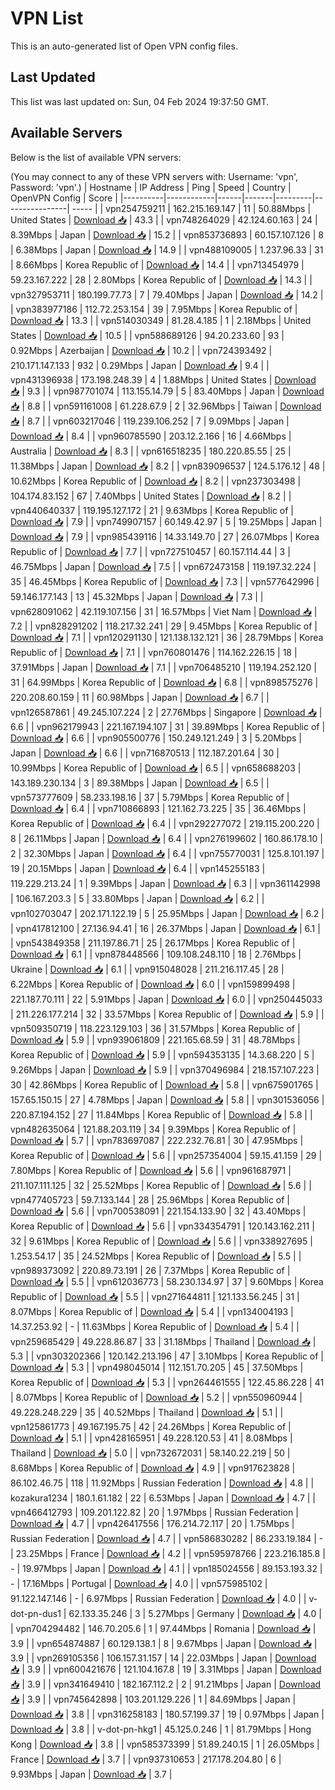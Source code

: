 # VPN List

This is an auto-generated list of Open VPN config files.

## Last Updated

This list was last updated on: Sun, 04 Feb 2024 19:37:50 GMT.

## Available Servers

Below is the list of available VPN servers:

(You may connect to any of these VPN servers with: Username: 'vpn', Password: 'vpn'.)
| Hostname | IP Address | Ping | Speed | Country | OpenVPN Config | Score |
|----------|------------|------|-------|---------|----------------| ----- |
| vpn254759211 | 162.215.169.147 | 11 | 50.88Mbps | United States | [Download 📥](./configs/server_0_US.ovpn) | 43.3 |
| vpn748264029 | 42.124.60.163 | 24 | 8.39Mbps | Japan | [Download 📥](./configs/server_1_JP.ovpn) | 15.2 |
| vpn853736893 | 60.157.107.126 | 8 | 6.38Mbps | Japan | [Download 📥](./configs/server_2_JP.ovpn) | 14.9 |
| vpn488109005 | 1.237.96.33 | 31 | 8.66Mbps | Korea Republic of | [Download 📥](./configs/server_3_KR.ovpn) | 14.4 |
| vpn713454979 | 59.23.167.222 | 28 | 2.80Mbps | Korea Republic of | [Download 📥](./configs/server_4_KR.ovpn) | 14.3 |
| vpn327953711 | 180.199.77.73 | 7 | 79.40Mbps | Japan | [Download 📥](./configs/server_5_JP.ovpn) | 14.2 |
| vpn383977186 | 112.72.253.154 | 39 | 7.95Mbps | Korea Republic of | [Download 📥](./configs/server_6_KR.ovpn) | 13.3 |
| vpn514030349 | 81.28.4.185 | 1 | 2.18Mbps | United States | [Download 📥](./configs/server_7_US.ovpn) | 10.5 |
| vpn588689126 | 94.20.233.60 | 93 | 0.92Mbps | Azerbaijan | [Download 📥](./configs/server_8_AZ.ovpn) | 10.2 |
| vpn724393492 | 210.171.147.133 | 932 | 0.29Mbps | Japan | [Download 📥](./configs/server_9_JP.ovpn) | 9.4 |
| vpn431396938 | 173.198.248.39 | 4 | 1.88Mbps | United States | [Download 📥](./configs/server_10_US.ovpn) | 9.3 |
| vpn987701074 | 113.155.14.79 | 5 | 83.40Mbps | Japan | [Download 📥](./configs/server_11_JP.ovpn) | 8.8 |
| vpn591161008 | 61.228.67.9 | 2 | 32.96Mbps | Taiwan | [Download 📥](./configs/server_12_TW.ovpn) | 8.7 |
| vpn603217046 | 119.239.106.252 | 7 | 9.09Mbps | Japan | [Download 📥](./configs/server_13_JP.ovpn) | 8.4 |
| vpn960785590 | 203.12.2.166 | 16 | 4.66Mbps | Australia | [Download 📥](./configs/server_14_AU.ovpn) | 8.3 |
| vpn616518235 | 180.220.85.55 | 25 | 11.38Mbps | Japan | [Download 📥](./configs/server_15_JP.ovpn) | 8.2 |
| vpn839096537 | 124.5.176.12 | 48 | 10.62Mbps | Korea Republic of | [Download 📥](./configs/server_16_KR.ovpn) | 8.2 |
| vpn237303498 | 104.174.83.152 | 67 | 7.40Mbps | United States | [Download 📥](./configs/server_17_US.ovpn) | 8.2 |
| vpn440640337 | 119.195.127.172 | 21 | 9.63Mbps | Korea Republic of | [Download 📥](./configs/server_18_KR.ovpn) | 7.9 |
| vpn749907157 | 60.149.42.97 | 5 | 19.25Mbps | Japan | [Download 📥](./configs/server_19_JP.ovpn) | 7.9 |
| vpn985439116 | 14.33.149.70 | 27 | 26.07Mbps | Korea Republic of | [Download 📥](./configs/server_20_KR.ovpn) | 7.7 |
| vpn727510457 | 60.157.114.44 | 3 | 46.75Mbps | Japan | [Download 📥](./configs/server_21_JP.ovpn) | 7.5 |
| vpn672473158 | 119.197.32.224 | 35 | 46.45Mbps | Korea Republic of | [Download 📥](./configs/server_22_KR.ovpn) | 7.3 |
| vpn577642996 | 59.146.177.143 | 13 | 45.32Mbps | Japan | [Download 📥](./configs/server_23_JP.ovpn) | 7.3 |
| vpn628091062 | 42.119.107.156 | 31 | 16.57Mbps | Viet Nam | [Download 📥](./configs/server_24_VN.ovpn) | 7.2 |
| vpn828291202 | 118.217.32.241 | 29 | 9.45Mbps | Korea Republic of | [Download 📥](./configs/server_25_KR.ovpn) | 7.1 |
| vpn120291130 | 121.138.132.121 | 36 | 28.79Mbps | Korea Republic of | [Download 📥](./configs/server_26_KR.ovpn) | 7.1 |
| vpn760801476 | 114.162.226.15 | 18 | 37.91Mbps | Japan | [Download 📥](./configs/server_27_JP.ovpn) | 7.1 |
| vpn706485210 | 119.194.252.120 | 31 | 64.99Mbps | Korea Republic of | [Download 📥](./configs/server_28_KR.ovpn) | 6.8 |
| vpn898575276 | 220.208.60.159 | 11 | 60.98Mbps | Japan | [Download 📥](./configs/server_29_JP.ovpn) | 6.7 |
| vpn126587861 | 49.245.107.224 | 2 | 27.76Mbps | Singapore | [Download 📥](./configs/server_30_SG.ovpn) | 6.6 |
| vpn962179943 | 221.167.194.107 | 31 | 39.89Mbps | Korea Republic of | [Download 📥](./configs/server_31_KR.ovpn) | 6.6 |
| vpn905500776 | 150.249.121.249 | 3 | 5.20Mbps | Japan | [Download 📥](./configs/server_32_JP.ovpn) | 6.6 |
| vpn716870513 | 112.187.201.64 | 30 | 10.99Mbps | Korea Republic of | [Download 📥](./configs/server_33_KR.ovpn) | 6.5 |
| vpn658688203 | 143.189.230.134 | 3 | 89.38Mbps | Japan | [Download 📥](./configs/server_34_JP.ovpn) | 6.5 |
| vpn573777609 | 58.233.198.16 | 37 | 5.79Mbps | Korea Republic of | [Download 📥](./configs/server_35_KR.ovpn) | 6.4 |
| vpn710866893 | 121.162.73.225 | 35 | 36.46Mbps | Korea Republic of | [Download 📥](./configs/server_36_KR.ovpn) | 6.4 |
| vpn292277072 | 219.115.200.220 | 8 | 26.11Mbps | Japan | [Download 📥](./configs/server_37_JP.ovpn) | 6.4 |
| vpn276199602 | 160.86.178.10 | 2 | 32.30Mbps | Japan | [Download 📥](./configs/server_38_JP.ovpn) | 6.4 |
| vpn755770031 | 125.8.101.197 | 19 | 20.15Mbps | Japan | [Download 📥](./configs/server_39_JP.ovpn) | 6.4 |
| vpn145255183 | 119.229.213.24 | 1 | 9.39Mbps | Japan | [Download 📥](./configs/server_40_JP.ovpn) | 6.3 |
| vpn361142998 | 106.167.203.3 | 5 | 33.80Mbps | Japan | [Download 📥](./configs/server_41_JP.ovpn) | 6.2 |
| vpn102703047 | 202.171.122.19 | 5 | 25.95Mbps | Japan | [Download 📥](./configs/server_42_JP.ovpn) | 6.2 |
| vpn417812100 | 27.136.94.41 | 16 | 26.37Mbps | Japan | [Download 📥](./configs/server_43_JP.ovpn) | 6.1 |
| vpn543849358 | 211.197.86.71 | 25 | 26.17Mbps | Korea Republic of | [Download 📥](./configs/server_44_KR.ovpn) | 6.1 |
| vpn878448566 | 109.108.248.110 | 18 | 2.76Mbps | Ukraine | [Download 📥](./configs/server_45_UA.ovpn) | 6.1 |
| vpn915048028 | 211.216.117.45 | 28 | 6.22Mbps | Korea Republic of | [Download 📥](./configs/server_46_KR.ovpn) | 6.0 |
| vpn159899498 | 221.187.70.111 | 22 | 5.91Mbps | Japan | [Download 📥](./configs/server_47_JP.ovpn) | 6.0 |
| vpn250445033 | 211.226.177.214 | 32 | 33.57Mbps | Korea Republic of | [Download 📥](./configs/server_48_KR.ovpn) | 5.9 |
| vpn509350719 | 118.223.129.103 | 36 | 31.57Mbps | Korea Republic of | [Download 📥](./configs/server_49_KR.ovpn) | 5.9 |
| vpn939061809 | 221.165.68.59 | 31 | 48.78Mbps | Korea Republic of | [Download 📥](./configs/server_50_KR.ovpn) | 5.9 |
| vpn594353135 | 14.3.68.220 | 5 | 9.26Mbps | Japan | [Download 📥](./configs/server_51_JP.ovpn) | 5.9 |
| vpn370496984 | 218.157.107.223 | 30 | 42.86Mbps | Korea Republic of | [Download 📥](./configs/server_52_KR.ovpn) | 5.8 |
| vpn675901765 | 157.65.150.15 | 27 | 4.78Mbps | Japan | [Download 📥](./configs/server_53_JP.ovpn) | 5.8 |
| vpn301536056 | 220.87.194.152 | 27 | 11.84Mbps | Korea Republic of | [Download 📥](./configs/server_54_KR.ovpn) | 5.8 |
| vpn482635064 | 121.88.203.119 | 34 | 9.39Mbps | Korea Republic of | [Download 📥](./configs/server_55_KR.ovpn) | 5.7 |
| vpn783697087 | 222.232.76.81 | 30 | 47.95Mbps | Korea Republic of | [Download 📥](./configs/server_56_KR.ovpn) | 5.6 |
| vpn257354004 | 59.15.41.159 | 29 | 7.80Mbps | Korea Republic of | [Download 📥](./configs/server_57_KR.ovpn) | 5.6 |
| vpn961687971 | 211.107.111.125 | 32 | 25.52Mbps | Korea Republic of | [Download 📥](./configs/server_58_KR.ovpn) | 5.6 |
| vpn477405723 | 59.7.133.144 | 28 | 25.96Mbps | Korea Republic of | [Download 📥](./configs/server_59_KR.ovpn) | 5.6 |
| vpn700538091 | 221.154.133.90 | 32 | 43.40Mbps | Korea Republic of | [Download 📥](./configs/server_60_KR.ovpn) | 5.6 |
| vpn334354791 | 120.143.162.211 | 32 | 9.61Mbps | Korea Republic of | [Download 📥](./configs/server_61_KR.ovpn) | 5.6 |
| vpn338927695 | 1.253.54.17 | 35 | 24.52Mbps | Korea Republic of | [Download 📥](./configs/server_62_KR.ovpn) | 5.5 |
| vpn989373092 | 220.89.73.191 | 26 | 7.37Mbps | Korea Republic of | [Download 📥](./configs/server_63_KR.ovpn) | 5.5 |
| vpn612036773 | 58.230.134.97 | 37 | 9.60Mbps | Korea Republic of | [Download 📥](./configs/server_64_KR.ovpn) | 5.5 |
| vpn271644811 | 121.133.56.245 | 31 | 8.07Mbps | Korea Republic of | [Download 📥](./configs/server_65_KR.ovpn) | 5.4 |
| vpn134004193 | 14.37.253.92 | - | 11.63Mbps | Korea Republic of | [Download 📥](./configs/server_66_KR.ovpn) | 5.4 |
| vpn259685429 | 49.228.86.87 | 33 | 31.18Mbps | Thailand | [Download 📥](./configs/server_67_TH.ovpn) | 5.3 |
| vpn303202366 | 120.142.213.196 | 47 | 3.10Mbps | Korea Republic of | [Download 📥](./configs/server_68_KR.ovpn) | 5.3 |
| vpn498045014 | 112.151.70.205 | 45 | 37.50Mbps | Korea Republic of | [Download 📥](./configs/server_69_KR.ovpn) | 5.3 |
| vpn264461555 | 122.45.86.228 | 41 | 8.07Mbps | Korea Republic of | [Download 📥](./configs/server_70_KR.ovpn) | 5.2 |
| vpn550960944 | 49.228.248.229 | 35 | 40.52Mbps | Thailand | [Download 📥](./configs/server_71_TH.ovpn) | 5.1 |
| vpn125861773 | 49.167.195.75 | 42 | 24.26Mbps | Korea Republic of | [Download 📥](./configs/server_72_KR.ovpn) | 5.1 |
| vpn428165951 | 49.228.120.53 | 41 | 8.08Mbps | Thailand | [Download 📥](./configs/server_73_TH.ovpn) | 5.0 |
| vpn732672031 | 58.140.22.219 | 50 | 8.68Mbps | Korea Republic of | [Download 📥](./configs/server_74_KR.ovpn) | 4.9 |
| vpn917623828 | 86.102.46.75 | 118 | 11.92Mbps | Russian Federation | [Download 📥](./configs/server_75_RU.ovpn) | 4.8 |
| kozakura1234 | 180.1.61.182 | 22 | 6.53Mbps | Japan | [Download 📥](./configs/server_76_JP.ovpn) | 4.7 |
| vpn466412793 | 109.201.122.82 | 20 | 1.97Mbps | Russian Federation | [Download 📥](./configs/server_77_RU.ovpn) | 4.7 |
| vpn426417556 | 176.214.72.117 | 20 | 1.75Mbps | Russian Federation | [Download 📥](./configs/server_78_RU.ovpn) | 4.7 |
| vpn586830282 | 86.233.19.184 | - | 23.25Mbps | France | [Download 📥](./configs/server_79_FR.ovpn) | 4.2 |
| vpn595978766 | 223.216.185.8 | - | 19.97Mbps | Japan | [Download 📥](./configs/server_80_JP.ovpn) | 4.1 |
| vpn185024556 | 89.153.193.32 | - | 17.16Mbps | Portugal | [Download 📥](./configs/server_81_PT.ovpn) | 4.0 |
| vpn575985102 | 91.122.147.146 | - | 6.97Mbps | Russian Federation | [Download 📥](./configs/server_82_RU.ovpn) | 4.0 |
| v-dot-pn-dus1 | 62.133.35.246 | 3 | 5.27Mbps | Germany | [Download 📥](./configs/server_83_DE.ovpn) | 4.0 |
| vpn704294482 | 146.70.205.6 | 1 | 97.44Mbps | Romania | [Download 📥](./configs/server_84_RO.ovpn) | 3.9 |
| vpn654874887 | 60.129.138.1 | 8 | 9.67Mbps | Japan | [Download 📥](./configs/server_85_JP.ovpn) | 3.9 |
| vpn269105356 | 106.157.31.157 | 14 | 22.03Mbps | Japan | [Download 📥](./configs/server_86_JP.ovpn) | 3.9 |
| vpn600421676 | 121.104.167.8 | 19 | 3.31Mbps | Japan | [Download 📥](./configs/server_87_JP.ovpn) | 3.9 |
| vpn341649410 | 182.167.112.2 | 2 | 91.21Mbps | Japan | [Download 📥](./configs/server_88_JP.ovpn) | 3.9 |
| vpn745642898 | 103.201.129.226 | 1 | 84.69Mbps | Japan | [Download 📥](./configs/server_89_JP.ovpn) | 3.8 |
| vpn316258183 | 180.57.199.37 | 19 | 0.97Mbps | Japan | [Download 📥](./configs/server_90_JP.ovpn) | 3.8 |
| v-dot-pn-hkg1 | 45.125.0.246 | 1 | 81.79Mbps | Hong Kong | [Download 📥](./configs/server_91_HK.ovpn) | 3.8 |
| vpn585373399 | 51.89.240.15 | 1 | 26.05Mbps | France | [Download 📥](./configs/server_92_FR.ovpn) | 3.7 |
| vpn937310653 | 217.178.204.80 | 6 | 9.93Mbps | Japan | [Download 📥](./configs/server_93_JP.ovpn) | 3.7 |
